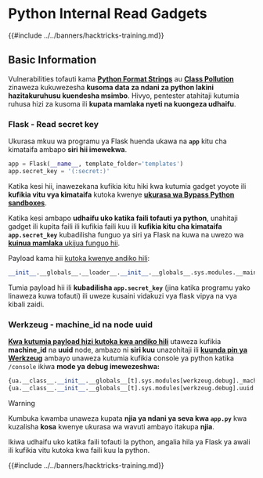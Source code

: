 # Python Internal Read Gadgets

{{#include ../../banners/hacktricks-training.md}}

## Basic Information

Vulnerabilities tofauti kama [**Python Format Strings**](bypass-python-sandboxes/index.html#python-format-string) au [**Class Pollution**](class-pollution-pythons-prototype-pollution.md) zinaweza kukuwezesha **kusoma data za ndani za python lakini hazitakuruhusu kuendesha msimbo**. Hivyo, pentester atahitaji kutumia ruhusa hizi za kusoma ili **kupata mamlaka nyeti na kuongeza udhaifu**.

### Flask - Read secret key

Ukurasa mkuu wa programu ya Flask huenda ukawa na **`app`** kitu cha kimataifa ambapo **siri hii imewekwa**.
```python
app = Flask(__name__, template_folder='templates')
app.secret_key = '(:secret:)'
```
Katika kesi hii, inawezekana kufikia kitu hiki kwa kutumia gadget yoyote ili **kufikia vitu vya kimataifa** kutoka kwenye [**ukurasa wa Bypass Python sandboxes**](bypass-python-sandboxes/).

Katika kesi ambapo **udhaifu uko katika faili tofauti ya python**, unahitaji gadget ili kupita faili ili kufikia faili kuu ili **kufikia kitu cha kimataifa `app.secret_key`** kubadilisha funguo ya siri ya Flask na kuwa na uwezo wa [**kuinua mamlaka** ukijua funguo hii](../../network-services-pentesting/pentesting-web/flask.md#flask-unsign).

Payload kama hii [kutoka kwenye andiko hili](https://ctftime.org/writeup/36082):
```python
__init__.__globals__.__loader__.__init__.__globals__.sys.modules.__main__.app.secret_key
```
Tumia payload hii ili **kubadilisha `app.secret_key`** (jina katika programu yako linaweza kuwa tofauti) ili uweze kusaini vidakuzi vya flask vipya na vya kibali zaidi.

### Werkzeug - machine_id na node uuid

[**Kwa kutumia payload hizi kutoka kwa andiko hili**](https://vozec.fr/writeups/tweedle-dum-dee/) utaweza kufikia **machine_id** na **uuid** node, ambazo ni **siri kuu** unazohitaji ili [**kuunda pin ya Werkzeug**](../../network-services-pentesting/pentesting-web/werkzeug.md) ambayo unaweza kutumia kufikia console ya python katika `/console` ikiwa **mode ya debug imewezeshwa:**
```python
{ua.__class__.__init__.__globals__[t].sys.modules[werkzeug.debug]._machine_id}
{ua.__class__.__init__.__globals__[t].sys.modules[werkzeug.debug].uuid._node}
```
> [!WARNING]
> Kumbuka kwamba unaweza kupata **njia ya ndani ya seva kwa `app.py`** kwa kuzalisha **kosa** kwenye ukurasa wa wavuti ambayo itakupa **njia**.

Ikiwa udhaifu uko katika faili tofauti la python, angalia hila ya Flask ya awali ili kufikia vitu kutoka kwa faili kuu la python.

{{#include ../../banners/hacktricks-training.md}}
